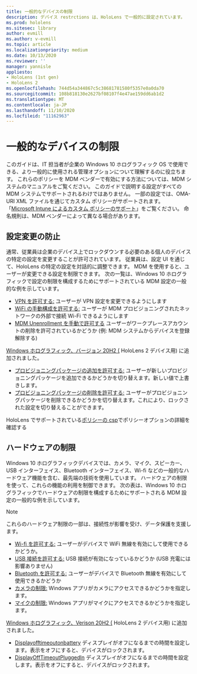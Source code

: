 ```yaml
---
title: 一般的なデバイスの制限
description: デバイス restrctions は、HoloLens で一般的に設定されています。
ms.prod: hololens
ms.sitesec: library
author: evmill
ms.author: v-evmill
ms.topic: article
ms.localizationpriority: medium
ms.date: 10/13/2020
ms.reviewer: ''
manager: yannisle
appliesto:
- HoloLens (1st gen)
- HoloLens 2
ms.openlocfilehash: 744d54a344867c5c38681781580f5357e0a0da70
ms.sourcegitcommit: 108b818130e2627bf08107f4e47ae159dd6ab1d2
ms.translationtype: MT
ms.contentlocale: ja-JP
ms.lasthandoff: 11/10/2020
ms.locfileid: "11162963"
---
```

# 一般的なデバイスの制限 

このガイドは、IT 担当者が企業の Windows 10 ホログラフィック OS で使用できる、より一般的に使用される管理オプションについて理解するのに役立ちます。 これらのポリシーを MDM ベンダーで有効にする方法については、MDM システムのマニュアルをご覧ください。 このガイドで説明する設定がすべての MDM システムでサポートされるわけではありません。 一部の設定では、OMA-URI XML ファイルを通じてカスタム ポリシーがサポートされます。 「[Microsoft Intune によるカスタム ポリシーのサポート](https://docs.microsoft.com/mem/intune/configuration/custom-settings-windows-10)」をご覧ください。 命名規則は、MDM ベンダーによって異なる場合があります。

## 設定変更の防止
通常、従業員は企業のデバイス上でロックダウンする必要のある個人のデバイスの特定の設定を変更することが許可されています。 従業員は、設定 UI を通じて、HoloLens の特定の設定を対話的に調整できます。 MDM を使用すると、ユーザーが変更できる設定を制限できます。 次の一覧は、Windows 10 ホログラフィックで設定の制限を構成するためにサポートされている MDM 設定の一般的な例を示しています。
-   [VPN を許可する:](https://docs.microsoft.com/windows/client-management/mdm/policy-csp-settings#settings-allowvpn) ユーザーが VPN 設定を変更できるようにします
-   [WiFi の手動構成を許可する:](https://docs.microsoft.com/windows/client-management/mdm/policy-csp-wifi#wifi-allowmanualwificonfiguration) ユーザーが MDM プロビジョニングされたネットワークの外部で接続 Wi-Fi できるようにします
-   [MDM Unenrollment を手動で許可する](https://docs.microsoft.com/windows/client-management/mdm/policy-csp-experience#experience-allowmanualmdmunenrollment) ユーザーがワークプレースアカウントの削除を許可されているかどうか (例: MDM システムからデバイスを登録解除する)

[Windows ホログラフィック、バージョン 20H2 (](hololens-release-notes.md#windows-holographic-version-20h2) HoloLens 2 デバイス用) に追加されました。
- [プロビジョニングパッケージの追加を許可する:](https://docs.microsoft.com/windows/client-management/mdm/policy-csp-security#security-allowaddprovisioningpackage) ユーザーが新しいプロビジョニングパッケージを追加できるかどうかを切り替えます。新しい値で上書きします。
- [プロビジョニングパッケージの削除を許可する:](https://docs.microsoft.com/windows/client-management/mdm/policy-csp-security#security-allowremoveprovisioningpackage) ユーザーがプロビジョニングパッケージを削除できるかどうかを切り替えます。これにより、ロックされた設定を切り替えることができます。

HoloLens でサポートされている[ポリシーの csp](https://docs.microsoft.com/windows/client-management/mdm/policy-csps-supported-by-hololens2)でポリシーオプションの詳細を確認する

## ハードウェアの制限
Windows 10 ホログラフィックデバイスでは、カメラ、マイク、スピーカー、USB インターフェイス、Bluetooth インターフェイス、Wi-fi などの一般的なハードウェア機能を含む、最先端の技術を使用しています。 ハードウェアの制限を使って、これらの機能の利用を制御できます。
次の表は、Windows 10 ホログラフィックでハードウェアの制限を構成するためにサポートされる MDM 設定の一般的な例を示しています。

> [!NOTE]
> これらのハードウェア制限の一部は、接続性が影響を受け、データ保護を支援します。

-   [Wi-fi を許可する:](https://docs.microsoft.com/windows/client-management/mdm/policy-csp-wifi#wifi-allowwifi) ユーザーがデバイスで WiFi 無線を有効にして使用できるかどうか。
-   [USB 接続を許可する:](https://docs.microsoft.com/windows/client-management/mdm/policy-csp-connectivity#connectivity-allowusbconnection) USB 接続が有効になっているかどうか (USB 充電には影響ありません)
-   [Bluetooth を許可する:](https://docs.microsoft.com/windows/client-management/mdm/policy-csp-connectivity#connectivity-allowbluetooth) ユーザーがデバイスで Bluetooth 無線を有効にして使用できるかどうか
-   [カメラの制限:](https://docs.microsoft.com/windows/client-management/mdm/policy-csp-privacy#privacy-letappsaccesscamera) Windows アプリがカメラにアクセスできるかどうかを指定します。
-   [マイクの制限:](https://docs.microsoft.com/windows/client-management/mdm/policy-csp-privacy#privacy-letappsaccessmicrophone) Windows アプリがマイクにアクセスできるかどうかを指定します。

[Windows ホログラフィック、Verison 20H2 (](hololens-release-notes.md#windows-holographic-version-20h2) HoloLens 2 デバイス用) に追加されました。 
- [Displayofftimeoutonbattery](https://docs.microsoft.com/windows/client-management/mdm/policy-csp-power#power-displayofftimeoutonbattery) ディスプレイがオフになるまでの時間を設定します。表示をオフにすると、デバイスがロックされます。 
- [DisplayOffTimeoutPluggedIn](https://docs.microsoft.com/windows/client-management/mdm/policy-csp-power#power-displayofftimeoutpluggedin) ディスプレイがオフになるまでの時間を設定します。表示をオフにすると、デバイスがロックされます。 
